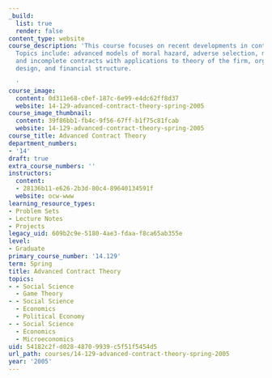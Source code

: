 ```yaml
---
_build:
  list: true
  render: false
content_type: website
course_description: 'This course focuses on recent developments in contract theory.
  Topics include: advanced models of moral hazard, adverse selection, mechanism design
  and incomplete contracts with applications to theory of the firm, organizational
  design, and financial structure.

  '
course_image:
  content: 0d311e68-c0ef-187c-6e99-e4dc62ff8d37
  website: 14-129-advanced-contract-theory-spring-2005
course_image_thumbnail:
  content: 39f86bb1-fb4c-9f56-67ff-b1f75c81fcab
  website: 14-129-advanced-contract-theory-spring-2005
course_title: Advanced Contract Theory
department_numbers:
- '14'
draft: true
extra_course_numbers: ''
instructors:
  content:
  - 28136b11-e626-2b3d-80c4-89640134591f
  website: ocw-www
learning_resource_types:
- Problem Sets
- Lecture Notes
- Projects
legacy_uid: 609b2c9e-5180-4ae3-fdaa-f8ca65ab355e
level:
- Graduate
primary_course_number: '14.129'
term: Spring
title: Advanced Contract Theory
topics:
- - Social Science
  - Game Theory
- - Social Science
  - Economics
  - Political Economy
- - Social Science
  - Economics
  - Microeconomics
uid: 54182c2f-d028-4870-9939-c5f51f5454d5
url_path: courses/14-129-advanced-contract-theory-spring-2005
year: '2005'
---
```

